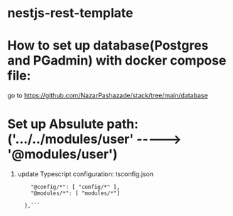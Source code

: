 # nestjs-rest-template

# How to set up database(Postgres and PGadmin) with docker compose file:
go to https://github.com/NazarPashazade/stack/tree/main/database


# Set up Absulute path:  ('.../../modules/user' ----->  '@modules/user')

1) update Typescript configuration: tsconfig.json

      ```"paths": {
          "@config/*": [ "config/*" ],
          "@modules/*": [ "modules/*"]

        },```

